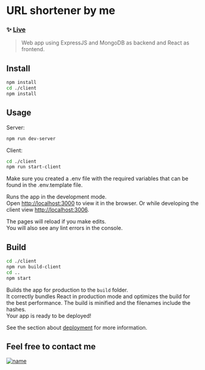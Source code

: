 # URL shortener by me

  

### ✨ [Live](https://url.kvlk.hu/)

> Web app using ExpressJS and MongoDB as backend and React as frontend.  

## Install
```sh
npm install
cd ./client
npm install
```
  
## Usage

Server:
  ```sh
npm run dev-server
```

Client:
  ```sh
cd ./client
npm run start-client
```

Make sure you created a .env file with the required variables that can be found in the .env.template file.

Runs the app in the development mode.\
Open [http://localhost:3000](http://localhost:3000) to view it in the browser.
Or while developing the client view [http://localhost:3006](http://localhost:3006).

The pages will reload if you make edits.\
You will also see any lint errors in the console.

## Build

```sh
cd ./client
npm run build-client
cd ..
npm start
```

  

Builds the app for production to the `build` folder.\
It correctly bundles React in production mode and optimizes the build for the best performance.
The build is minified and the filenames include the hashes.\
Your app is ready to be deployed!

See the section about [deployment](https://facebook.github.io/create-react-app/docs/deployment) for more information.

## Feel free to contact me

[![name](https://img.shields.io/badge/LinkedIn-0077B5?style=for-the-badge&logo=linkedin&logoColor=white)](https://www.linkedin.com/in/kovalikadam/)
